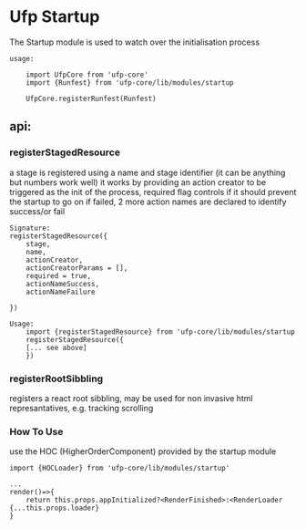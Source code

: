 # Ufp Startup

The Startup module is used to watch over the initialisation process

    usage:

        import UfpCore from 'ufp-core'
        import {Runfest} from 'ufp-core/lib/modules/startup

        UfpCore.registerRunfest(Runfest)

## api:
  
### registerStagedResource

a stage is registered using a name and stage identifier (it can be anything but numbers work well)
it works by providing an action creator to be triggered as the init of the process,
required flag controls if it should prevent the startup to go on if failed, 2 more action names
are declared to identify success/or fail

    Signature:
    registerStagedResource({
        stage,
        name,
        actionCreator,
        actionCreatorParams = [],
        required = true,
        actionNameSuccess,
        actionNameFailure

    }) 
    
    Usage:
        import {registerStagedResource} from 'ufp-core/lib/modules/startup
        registerStagedResource({
        [... see above]
        })
    
   
### registerRootSibbling

registers a react root sibbling, may be used for non invasive html represantatives,
e.g. tracking scrolling


### How To Use

use the HOC (HigherOrderComponent) provided by the startup module

    import {HOCLoader} from 'ufp-core/lib/modules/startup'
    
    ... 
    render()=>{
        return this.props.appInitialized?<RenderFinished>:<RenderLoader {...this.props.loader}
    }
